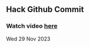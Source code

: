 
 ## Hack Github Commit 
 ### Watch video <a href="https://www.youtube.com">here</a> 
 Wed 29 Nov 2023 
